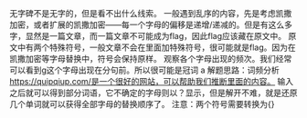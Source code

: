 无字碑不是无字的，但是看不出什么线索。
一般遇到乱序的内容，先是考虑凯撒加密，或者扩展的凯撒加密——每一个字母的偏移是递增/递减的。但是有这么多字，显然是一篇文章，而一篇文章不可能成为flag，因此flag应该藏在原文中。
原文中有两个特殊符号，一般文章不会在里面加特殊符号，很可能就是flag。因为在凯撒加密等字母替换中，符号会保持原样。
观察各个字母出现的频次。我们经常可以看到g这个字母出现在分句前。所以很可能是冠词 a
解题思路：词频分析
https://quipqiup.com/是一个很好的网站，可以帮助我们推断里面的内容。
输入之后就可以得到部分词语，它不确定的字母则以？显示，但是解开不难，就是还原几个单词就可以获得全部字母的替换顺序了。
注意：两个符号需要转换为{}
